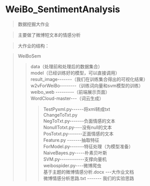 # WeiBo_SentimentAnalysis


>数据挖掘大作业<br />

>主要做了微博短文本的情感分析<br />

>大作业的结构：<br />

>WeiBoSem<br />
>>data（处理前和处理后的数据集合）<br />
>>model（已经训练好的模型，可以直接调用）<br />
>>result_image-------（我们在训练集合得出的可视化结果）<br />
>>w2vForWeiBo--------（训练词向量和svm模型的训练）<br />
>>weibo_web	---------（前端展示页面）<br />
>>WordCloud-master---（词云生成）<br />
>>>TestPyxml.py------将xml转成txt<br />
>>>ChangeToTxt.py  <br />
>>>NegToTxt.py-------负面情感的文本<br />
>>>NonullTotxt.py----没有null的文本<br />
>>>PosTotxt.py-------正面情感的文本<br />
>>>Feature.py -------抽取特征<br />
>>>ForModel.py-------特征处理（为模型准备）<br />
>>>NaiveBayes.py-----朴素贝叶斯<br />
>>>SVM.py------------支撑向量机<br />
>>>weibospider.py----微博爬虫<br />
>>>基于主题的微博情感分析.docx ---大作业文档<br />
>>>微博情感分析思路.txt  ------- 我们的实验思路<br />
	